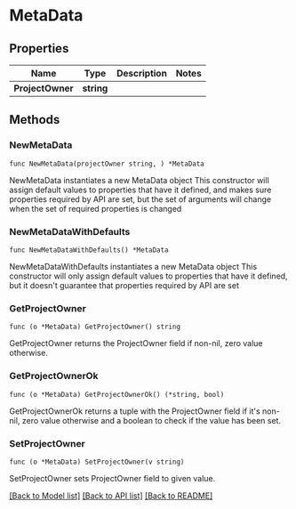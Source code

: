 # MetaData

## Properties

Name | Type | Description | Notes
------------ | ------------- | ------------- | -------------
**ProjectOwner** | **string** |  | 

## Methods

### NewMetaData

`func NewMetaData(projectOwner string, ) *MetaData`

NewMetaData instantiates a new MetaData object
This constructor will assign default values to properties that have it defined,
and makes sure properties required by API are set, but the set of arguments
will change when the set of required properties is changed

### NewMetaDataWithDefaults

`func NewMetaDataWithDefaults() *MetaData`

NewMetaDataWithDefaults instantiates a new MetaData object
This constructor will only assign default values to properties that have it defined,
but it doesn't guarantee that properties required by API are set

### GetProjectOwner

`func (o *MetaData) GetProjectOwner() string`

GetProjectOwner returns the ProjectOwner field if non-nil, zero value otherwise.

### GetProjectOwnerOk

`func (o *MetaData) GetProjectOwnerOk() (*string, bool)`

GetProjectOwnerOk returns a tuple with the ProjectOwner field if it's non-nil, zero value otherwise
and a boolean to check if the value has been set.

### SetProjectOwner

`func (o *MetaData) SetProjectOwner(v string)`

SetProjectOwner sets ProjectOwner field to given value.



[[Back to Model list]](../README.md#documentation-for-models) [[Back to API list]](../README.md#documentation-for-api-endpoints) [[Back to README]](../README.md)


